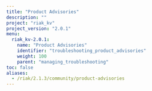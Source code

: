 ```yaml
---
title: "Product Advisories"
description: ""
project: "riak_kv"
project_version: "2.0.1"
menu:
  riak_kv-2.0.1:
    name: "Product Advisories"
    identifier: "troubleshooting_product_advisories"
    weight: 100
    parent: "managing_troubleshooting"
toc: false
aliases:
  - /riak/2.1.3/community/product-advisories
---
```


